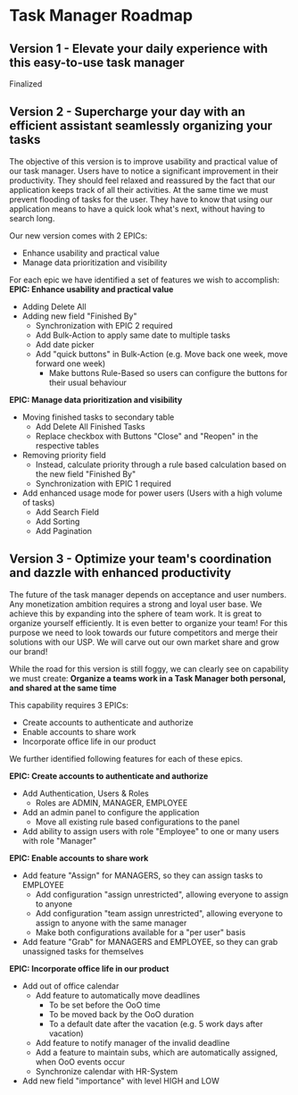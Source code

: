 # Task Manager Roadmap

## Version 1 - Elevate your daily experience with this easy-to-use task manager

Finalized

## Version 2 - Supercharge your day with an efficient assistant seamlessly organizing your tasks

The objective of this version is to improve usability and practical value of our task manager. Users have to notice a
significant improvement in their productivity. They should feel relaxed and reassured by the fact that our application
keeps track of all their activities. At the same time we must prevent flooding of tasks for the user. They have to know
that using our application means to have a quick look what's next, without having to search long.

Our new version comes with 2 EPICs:
- Enhance usability and practical value
- Manage data prioritization and visibility

For each epic we have identified a set of features we wish to accomplish:
**EPIC: Enhance usability and practical value**
- Adding Delete All
- Adding new field "Finished By"
  - Synchronization with EPIC 2 required
  - Add Bulk-Action to apply same date to multiple tasks
  - Add date picker
  - Add "quick buttons" in Bulk-Action (e.g. Move back one week, move forward one week)
    - Make buttons Rule-Based so users can configure the buttons for their usual behaviour

**EPIC: Manage data prioritization and visibility**
- Moving finished tasks to secondary table
    - Add Delete All Finished Tasks
    - Replace checkbox with Buttons "Close" and "Reopen" in the respective tables
- Removing priority field
  - Instead, calculate priority through a rule based calculation based on the new field "Finished By"
  - Synchronization with EPIC 1 required
- Add enhanced usage mode for power users (Users with a high volume of tasks)
  - Add Search Field
  - Add Sorting
  - Add Pagination

## Version 3 - Optimize your team's coordination and dazzle with enhanced productivity

The future of the task manager depends on acceptance and user numbers. Any monetization ambition requires a strong and
loyal user base. We achieve this by expanding into the sphere of team work. It is great to organize yourself efficiently.
It is even better to organize your team! For this purpose we need to look towards our future competitors and merge their
solutions with our USP. We will carve out our own market share and grow our brand!

While the road for this version is still foggy, we can clearly see on capability we must create: **Organize a teams work
in a Task Manager both personal, and shared at the same time**

This capability requires 3 EPICs:
- Create accounts to authenticate and authorize
- Enable accounts to share work
- Incorporate office life in our product

We further identified following features for each of these epics.

**EPIC: Create accounts to authenticate and authorize**
- Add Authentication, Users & Roles
  - Roles are ADMIN, MANAGER, EMPLOYEE
- Add an admin panel to configure the application
  - Move all existing rule based configurations to the panel
- Add ability to assign users with role "Employee" to one or many users with role "Manager"

**EPIC: Enable accounts to share work**
- Add feature "Assign" for MANAGERS, so they can assign tasks to EMPLOYEE
  - Add configuration "assign unrestricted", allowing everyone to assign to anyone
  - Add configuration "team assign unrestricted", allowing everyone to assign to anyone with the same manager
  - Make both configurations available for a "per user" basis
- Add feature "Grab" for MANAGERS and EMPLOYEE, so they can grab unassigned tasks for themselves

**EPIC: Incorporate office life in our product**
- Add out of office calendar
  - Add feature to automatically move deadlines
    - To be set before the OoO time
    - To be moved back by the OoO duration
    - To a default date after the vacation (e.g. 5 work days after vacation)
  - Add feature to notify manager of the invalid deadline
  - Add a feature to maintain subs, which are automatically assigned, when OoO events occur
  - Synchronize calendar with HR-System
- Add new field "importance" with level HIGH and LOW